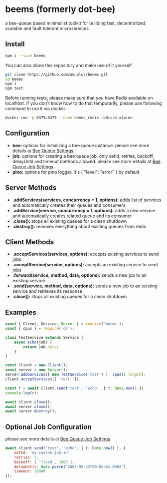 # beems (formerly dot-bee)

a bee-queue based minimalist toolkit for building fast, decentralized, scalable and fault tolerant microservices

## Install

```bash
npm i --save beems
```

You can also clone this repository and make use of it yourself.

```bash
git clone https://github.com/umuplus/beems.git
cd beems
npm i
npm test
```

Before running tests, please make sure that you have Redis available on localhost.
If you don't know how to do that temporarily, please use following command to run it via docker.

```bash
docker run -p 6379:6379 --name beems_redis redis:4-alpine
```

## Configuration

- **bee:** options for initializing a bee queue instance. please see more details at [Bee Queue Settings](https://github.com/bee-queue/bee-queue#settings).
- **job:** options for creating a bee queue job. only setId, retries, backoff, delayUntil and timeout methods allowed. please see more details at [Bee Queue Job Settings](https://github.com/bee-queue/bee-queue#methods-1).
- **pino:** options for pino logger. it's { "level": "error" } by default.

## Server Methods

- **.addServices(services, concurrency = 1, options):** adds list of services and automatically creates their queues and consumers
- **.addService(service, concurrency = 1, options):** adds a new service and automatically creates related queue and its consumer
- **.close():** stops all existing queues for a clean shutdown
- **.destroy():** removes everything about existing queues from redis

## Client Methods

- **.acceptServices(services, options):** accepts existing services to send jobs
- **.acceptService(service, options):** accepts an existing service to send jobs
- **.forward(service, method, data, options):** sends a new job to an existing service
- **.send(service, method, data, options):** sends a new job to an existing service and retrieves its response
- **.close():** stops all existing queues for a clean shutdown

## Examples

```js
const { Client, Service, Server } = require('beems');
const { cpus } = require('os');

class TestService extends Service {
    async echo(job) {
        return job.data;
    }
}

const client = new Client();
const server = new Server();
server.addServices([ new TestService('test') ], cpus().length);
client.acceptServices([ 'test' ]);

const r = await client.send('test', 'echo', { t: Date.now() })
console.log(r);

await client.close();
await server.close();
await server.destroy();
```

## Optional Job Configuration

please see more details at [Bee Queue Job Settings](https://github.com/bee-queue/bee-queue#methods-1).

```js
await client.send('test', 'echo', { t: Date.now() }, {
    setId: 'my-custom-job-id',
    retries: 2,
    backoff: [ 'fixed', 1000 ],
    delayUntil: Date.parse('2082-08-23T00:00:01.000Z'),
    timeout: 10000
});
```
